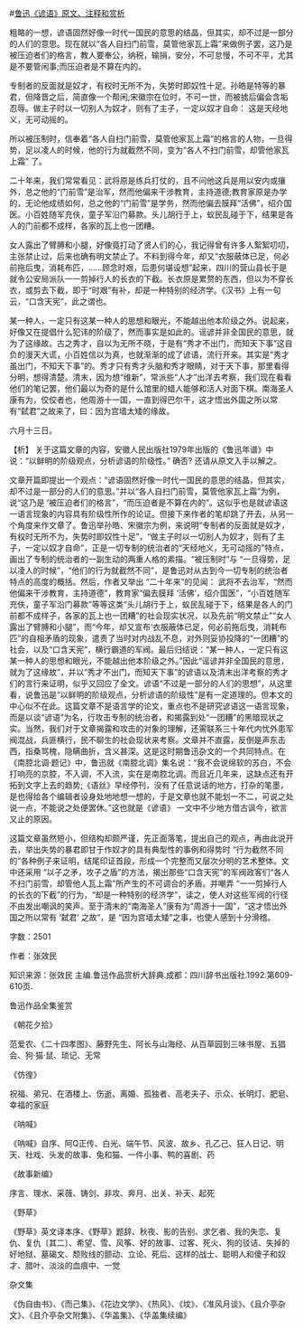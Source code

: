 #[鲁迅《谚语》原文、注释和赏析](https://www.vrrw.net/wx/9651.html)

粗略的一想，谚语固然好像一时代一国民的意思的结晶，但其实，却不过是一部分的人们的意思。现在就以“各人自扫门前雪，莫管他家瓦上霜”来做例子罢，这乃是被压迫者们的格言，教人要奉公，纳税，输捐，安分，不可怠慢，不可不平，尤其是不要管闲事;而压迫者是不算在内的。

专制者的反面就是奴才，有权时无所不为，失势时即奴性十足。孙皓是特等的暴君，但降晋之后，简直像一个帮闲;宋徽宗在位时，不可一世，而被掳后偏会含垢忍辱。做主子时以一切别人为奴才，则有了主子，一定以奴才自命： 这是天经地义，无可动摇的。

所以被压制时，信奉着“各人自扫门前雪，莫管他家瓦上霜”的格言的人物，一旦得势，足以凌人的时候，他的行为就截然不同，变为“各人不扫门前雪，却管他家瓦上霜” 了。

二十年来，我们常常看见：武将原是练兵打仗的，且不问他这兵是用以安内或攘外，总之他的“门前雪”是治军，然而他偏来干涉教育，主持道德;教育家原是办学的，无论他成绩如何，总之他的“门前雪”是学务，然而他偏去膜拜“活佛”，绍介国医。小百姓随军充伕，童子军沿门募款。头儿胡行于上，蚁民乱碰于下，结果是各人的门前都不成样，各家的瓦上也一团糟。

女人露出了臂膊和小腿，好像竟打动了贤人们的心，我记得曾有许多人絮絮叨叨，主张禁止过，后来也确有明文禁止了。不料到得今年，却又“衣服蔽体已足，何必前拖后曳，消耗布匹，……顾念时艰，后患何堪设想”起来，四川的营山县长于是就令公安局派队一一剪掉行人的长衣的下截。长衣原是累赘的东西，但以为不穿长衣，或剪去下截，即于“时艰”有补，却是一种特别的经济学。《汉书》上有一句云，“口含天宪”，此之谓也。

某一种人，一定只有这某一种人的思想和眼光，不能越出他本阶级之外。说起来，好像又在提倡什么犯讳的阶级了，然而事实是如此的。谣谚并非全国民的意思，就为了这缘故。古之秀才，自以为无所不晓，于是有“秀才不出门，而知天下事”这自负的漫天大谎，小百姓信以为真，也就渐渐的成了谚语，流行开来。其实是“秀才虽出门，不知天下事”的。秀才只有秀才头脑和秀才眼睛，对于天下事，那里看得分明，想得清楚。清末，因为想“维新”，常派些“人才”出洋去考察，我们现在看看他们的笔记罢，他们最以为奇的是什么馆里的蜡人能够和活人对面下棋。南海圣人康有为，佼佼者也，他周游十一国，一直到得巴尔干，这才悟出外国之所以常有“弑君”之故来了，曰：因为宫墙太矮的缘故。

六月十三日。



【析】 关于这篇文章的内容，安徽人民出版社1979年出版的《鲁迅年谱》中说：“以鲜明的阶级观点，分析谚语的阶级性。” 确否? 还请从原文入手以解之。

文章开篇即提出一个观点：“谚语固然好像一时代一国民的意思的结晶，但其实，却不过是一部分的人们的意思。”并以“各人自扫门前雪，莫管他家瓦上霜”为例，说“这乃是 ‘被压迫者们的格言”，“而压迫者是不算在内的”。这似乎也是就谚语这一语言现象的内容具有阶级性所作的论证。但接下来作者的笔却跳了开去，从另一个角度来作文章了。鲁迅举孙皓、宋徽宗为例，来说明“专制者的反面就是奴才，有权时无所不为，失势时即奴性十足”，“做主子时以一切别人为奴才，则有了主子，一定以奴才自命”，正是一切专制的统治者的“天经地义，无可动摇的”特点，画出了专制的统治者的一副生动的两重人格的素描。“被压制时”与 “一旦得势，足以凌人的时候”，“他们的行为就截然不同”，是鲁迅对从古到今一切专制的统治者特点的高度的概括。然后，作者又举出 “二十年来”的见闻： 武将不去治军，“然而他偏来干涉教育，主持道德”，教育家“偏去膜拜 ‘活佛’，绍介国医”，“小百姓随军充伕，童子军沿门募款”等等这类“头儿胡行于上，蚁民乱碰于下，结果是各人的门前都不成样子，各家的瓦上也一团糟”的社会现实状况，以及先前“明文禁止”“女人露出了臂膊和小腿”，而“今年，却又宣布‘衣服蔽体已足，何必前拖后曳，消耗布匹”的自相矛盾的现象，遣责了当时对内战乱不息，对外则妥协投降的“一团糟”的社会，以及“口含天宪”，横行霸道的军阀。最后归结说：“某一种人，一定只有这某一种人的思想和眼光，不能越出他本阶级之外。”因此“谣谚并非全国民的意思，就为了这缘故”，并以“秀才不出门，而知天下事”的谚语以及清末出洋考察的秀才们的言行来证明，似乎又回应了全文。谚语“不过是一部分的人们的思想”，从这里看，说鲁迅是“以鲜明的阶级观点，分析谚语的阶级性”是有一定道理的。但本文的中心似不在此。这篇文章不是语言学的论文，重点也不是研究谚语这一语言现象，而是以谈“谚语”为名，行攻击专制的统治者，和揭露到处“一团糟”的黑暗现状之实。当然，我们对于文章揭露和攻击的对象的理解，还需联系三十年代内忧外患军阀混战，兵匪横行，民不聊生的社会现状来考察。文章并不直露，反倒是声东击西，指桑骂槐，隐瞒曲折，含义甚深。这是这时期鲁迅杂文的一个共同特点。在《南腔北调·题记》中，鲁迅就《南腔北调》集名说：“我不会说绵软的苏白，不会打响亮的京腔，不入调，不入流，实在是南腔北调。而且近几年来，这缺点还有开拓到文字上去的趋势;《语丝》早经停刊，没有了任意说话的地方，打杂的笔墨，是也得给各个编辑者设身处地地想一想的，于是文章也就不能划一不二，可说之处说一点，不能说之处便罢休。”这也就是《谚语》 一文中不少地方借古讽今，欲言又止的原因。

这篇文章虽然短小，但结构却颇严谨，先正面落笔，提出自己的观点，再由此说开去，举出失势的暴君即甘于作奴才的具有典型性的事例和得势时 “行为截然不同的”各种例子来证明，结尾印证首段，形成一个完整而又层次分明的艺术整体。文中还采用 “以子之矛，攻子之盾”的方法，揭出那些“口含天宪”的军阀政客们“各人不扫门前雪，却管他人瓦上霜”所产生的不可调合的矛盾。并嘲弄 “一一剪掉行人的长衣的下截”的行为，“却是一种特别的经济学”，读之，使人对这些军阀的行径不由发出嘲讽的笑声。至于清末的“南海圣人”康有为“周游十一国”，“这才悟出外国之所以常有 ‘弑君’ 之故”，是 “因为宫墙太矮”之事，也使人感到十分滑稽。

字数：2501

作者：张效民

知识来源：张效民 主编.鲁迅作品赏析大辞典.成都：四川辞书出版社.1992.第609-610页.

鲁迅作品全集鉴赏

《朝花夕拾》

范爱农、《二十四孝图》、藤野先生、阿长与山海经、从百草园到三味书屋、五猖会、狗·猫·鼠、琐记、无常

《仿徨》

祝福、弟兄、在酒楼上、伤逝、离婚、孤独者、高老夫子、示众、长明灯、肥皂、幸福的家庭

《呐喊》

《呐喊》自序、阿Q正传、白光、端午节、风波、故乡、孔乙己、狂人日记、明天、社戏、头发的故事、兔和猫、一件小事、鸭的喜剧、药

《故事新编》

序言、理水、采薇、铸剑、非攻、奔月、出关、补天、起死

《野草》

《野草》英文译本序、《野草》题辞、秋夜、影的告别、求乞者、我的失恋、复仇、复仇〔其二〕、希望、雪、风筝、好的故事、过客、死火、狗的驳诘、失掉的好地狱、墓碣文、颓败线的颤动、立论、死后、这样的战士、聪明人和傻子和奴才、腊叶、淡淡的血痕中、一觉

杂文集

《伪自由书》、《而己集》、《花边文学》、《热风》、《坟》、《准风月谈》、《且介亭杂文》、《且介亭杂文附集》、《华盖集》、《华盖集续编》

